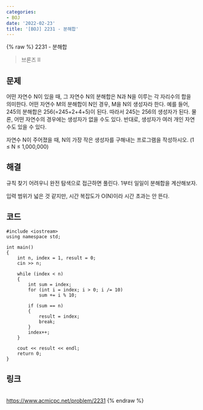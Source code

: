 ```yaml
---
categories:
- BOJ
date: '2022-02-23'
title: '[BOJ] 2231 - 분해합'
---
```


{% raw %}
2231 - 분해합

>브론즈 II

## 문제
어떤 자연수 N이 있을 때, 그 자연수 N의 분해합은 N과 N을 이루는 각 자리수의 합을 의미한다. 어떤 자연수 M의 분해합이 N인 경우, M을 N의 생성자라 한다. 예를 들어, 245의 분해합은 256(=245+2+4+5)이 된다. 따라서 245는 256의 생성자가 된다. 물론, 어떤 자연수의 경우에는 생성자가 없을 수도 있다. 반대로, 생성자가 여러 개인 자연수도 있을 수 있다.

자연수 N이 주어졌을 때, N의 가장 작은 생성자를 구해내는 프로그램을 작성하시오. (1 ≤ N ≤ 1,000,000)

##  해결
규칙 찾기 어려우니 완전 탐색으로 접근하면 풀린다. 1부터 일일이 분해합을 계산해보자.

입력 범위가 넓은 것 같지만, 시간 복잡도가 O(N)이라 시간 초과는 안 뜬다.

## 코드
```
#include <iostream>
using namespace std;

int main()
{
	int n, index = 1, result = 0;
	cin >> n;

	while (index < n)
	{
		int sum = index;
		for (int i = index; i > 0; i /= 10)
			sum += i % 10;

		if (sum == n)
		{
			result = index;
			break;
		}
		index++;
	}

	cout << result << endl;
	return 0;
}
```

## 링크
<br>https://www.acmicpc.net/problem/2231
{% endraw %}